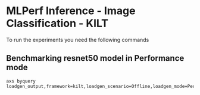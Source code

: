 # MLPerf Inference - Image Classification - KILT

To run the experiments you need the following commands

## Benchmarking resnet50 model in Performance mode
```
axs byquery loadgen_output,framework=kilt,loadgen_scenario=Offline,loadgen_mode=PerformanceOnly,model_name=resnet50,loadgen_dataset_size=50000,loadgen_buffer_size=1024,loadgen_compiance_test-,sut_name=r282_q8_pro_edge,loadgen_target_qps=200000
```

